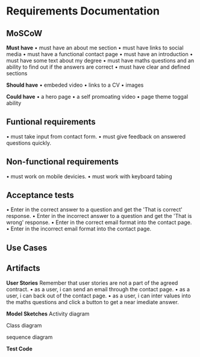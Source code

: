 # Requirements Documentation
## MoSCoW
__Must have__
  • must have an about me section
  • must have links to social media
  • must have a functional contact page
  • must have an introduction
  • must have some text about my degree
  • must have maths questions and an ability to find out if the answers are correct
  • must have clear and defined sections

__Should have__
  • embeded video
  • links to a CV
  • images

__Could have__
  • a hero page
  • a self promoating video
  • page theme toggal ability

## Funtional requirements
  • must take input from contact form.
  • must give feedback on answered questions quickly.
  
## Non-functional requirements
  • must work on mobile devicies.
  • must work with keyboard tabing

## Acceptance tests
  • Enter in the correct answer to a question and get the 'That is correct' response.
  • Enter in the incorrect answer to a question and get the 'That is wrong' response.
  • Enter in the correct email format into the contact page. 
  • Enter in the incorrect email format into the contact page.

## Use Cases

## Artifacts
__User Stories__ Remember that user stories are not a part of the agreed contract. 
 • as a user, i can send an email through the contact page.
 • as a user, i can back out of the contact page.
 • as a user, i can inter values into the maths questions and click a button to get a near imediate answer. 
 
__Model Sketches__
Activity diagram

Class diagram

sequence diagram

__Test Code__
